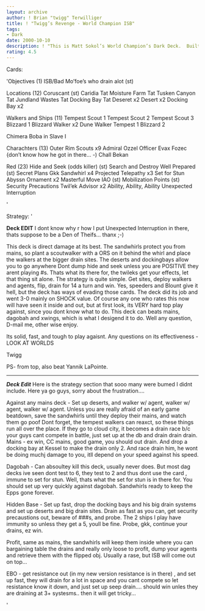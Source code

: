 ```yaml
---
layout: archive
author: ! Brian "twigg" Terwilliger
title: ! "Twigg’s Revenge - World Champion ISB"
tags:
- Dark
date: 2000-10-10
description: ! "This is Matt Sokol’s World Champion’s Dark Deck.  Built the night before day 3 by yours truly.	Original deck idea from Kim Caton, decades ago in Philly.  This deck is fast effective, and well, went 3-0 in Day 3 slaying Clint Hayes, Rafaiel A.,"
rating: 4.5
---
```

Cards: 

'Objectives (1)
ISB/Bad Mo’foe’s who drain alot (st)

Locations (12)
Coruscant (st)
Caridia
Tat Moisture Farm
Tat Tusken Canyon
Tat Jundland Wastes
Tat Docking Bay
Tat Deseret x2
 Desert x2
 Docking Bay x2

Walkers and Ships (11)
Tempest Scout 1
Tempest Scout 2
Tempest Scout 3
Blizzard 1
Blizzard Walker x2
Dune Walker
Tempest 1
Blizzard 2

Chimera
Boba in Slave I


Charachters (13)
Outer Rim Scouts x9
Admiral Ozzel
Officer Evax
Fozec {don’t know how he got in there... -)
Chall Bekan

Red (23)
Hide and Seek (odds killer) (st)
Search and Destroy
Well Prepared (st)
Secret Plans
Gkk
Sandwhirl x4
Projected Telepathy x3
Set for Stun
Abyssn Ornament x2
Masterful Move
IAO (st)
Mobilization Points (st)
Security Precautions
Twil’ek Advisor x2
Ability, Ability, Ability
Unexpected Interruption

'

Strategy: '

**Deck EDIT**  I dont know why r how I put Unexpected Interruption in there, thats suppose to be a Den of Theifs... thanx ;-)

This deck is direct damage at its best.  The sandwhirls protect you from mains, so plant a scoutwalker with a ORS on it behind the whirl and place the walkers at the bigger drain sites.  The deserts and dockingbays allow you to go anywhere  Dont dump hide and seek unless you are POSITIVE they arent playing #s.  Thats what its there for, the twileks get your effects, let that thing sit alone.  The strategy is quite simple.  Get sites, deploy walkers and agents, flip, drain for 14 a turn and win.  Yes, speeders and Blount give it hell, but the deck has ways of evading those cards.  The deck did its job and went 3-0 mainly on SHOCK value.  Of course any one who rates this now will have seen it inside and out, but at first look, its VERY hard top play against, since you dont know what to do.  This deck can beats mains, dagobah and xwings, which is what I desigend it to do.  Well any question, D-mail me, other wise enjoy.

Its solid, fast, and tough to play agaisnt.  Any questions on its effectiveness - LOOK AT WORLDS

Twigg

PS- from top, also beat Yannik LaPointe.

-------------------------------------------------------------------------------

***Deck Edit***  Here is the strategy section that sooo many were bumed I didnt include.  Here ya go guys, sorry about the frustration....

Against any mains deck - Set up deserts, and walker w/ agent, walker w/ agent, walker w/ agent.  Unless you are really afraid of an early game beatdown, save the sandwhirls until they deploy their mains, and watch them go poof  Dont forget, the tempest walkers can reaxct, so these things run all over the place.  If they go to cloud city, it becomes a drain race b/c your guys cant compete in battle, just set up at the db and drain drain drain.  Mains - ex win, CC mains, good game, you should out drain.  And drop a docking bay at Kessel to make the drain only 2.  And race drain him, he wont be doing muchj damage to you, itll depend on your speed against his speed.

Dagobah - Can absoultey kill this deck, usually never does.  But most dag decks ive seen dont test to 6, they test to 2 and thus dont use the card , immune to set for stun.  Well, thats what the set for stun is in there for.  You should set up very quickly against dagobah.  Sandwhirls ready to keep the Epps gone forever.

Hidden Base - Set up fast, drop the docking bays and his big drain systems and set up deserts and big drain sites.  Drain as fast as you can, get security precaustions out, beware of ###s, and probe.  The 2 ships I play have immunity so unless they get a 5, youll be fine.  Probe, gkk, continue your drains, ez win.

Profit, same as mains, the sandwhirls will keep them inside where you can bargaining table the drains and really only loose to profit, dump your agents and retrieve them with the flipped obj.  Usually a rase, but ISB will come out on top...

EBO - get resistance out (in my new version resistance is in there) , and set up fast, they will drain for a lot in space and you cant compete so let resistance know it down, and just set up seep drain.... should win unles they are draining at 3+ systesms.. then it will get tricky...

'
